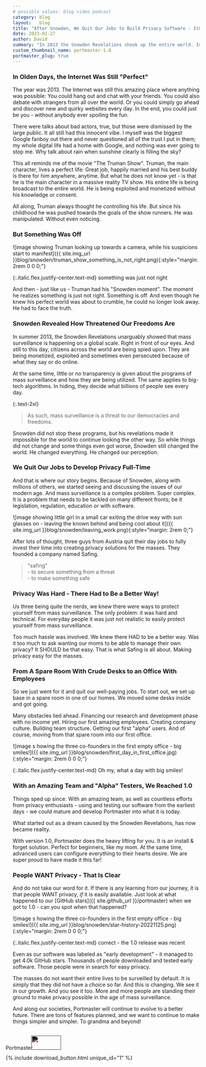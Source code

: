 ```yaml
---
# possible values: blog video podcast
category: blog
layout:   blog
title: "After Snowden, We Quit Our Jobs to Build Privacy Software - It&nbsp;Just&nbsp;Reached&nbsp;1.0"
date: 2023-01-27
author: David
summary: "In 2013 the Snowden Revelations shook up the entire world. Impacted by this, three guys from Austria quit their well-paying jobs to build privacy software for the masses."
custom_thumbnail_name: portmaster-1.0
portmaster_plug: true
---
```


### In Olden Days, the Internet Was Still "Perfect"

The year was 2013. The Internet was still this amazing place where anything was possible: You could hang out and chat with your friends. You could also debate with strangers from all over the world. Or you could simply go ahead and discover new and quirky websites every day. In the end, you could just be you - without anybody ever spoiling the fun.

There were talks about bad actors, true, but those were dismissed by the large public. It all still had this innocent vibe. I myself was the biggest Google fanboy out there and never questioned all of the trust I put in them; my whole digital life had a home with Google, and nothing was ever going to stop me. Why talk about rain when sunshine clearly is filling the sky?

This all reminds me of the movie "The Truman Show". Truman, the main character, lives a perfect life: Great job, happily married and his best buddy is there for him anywhere, anytime. But what he does not know yet - is that he is the main character in a massive reality TV show. His entire life is being broadcast to the entire world. He is being exploited and monetized without his knowledge or consent.

All along, Truman always thought he controlling his life. But since his childhood he was pushed towards the goals of the show runners. He was manipulated. Without even noticing.

### But Something Was Off

![image showing Truman looking up towards a camera, while his suspicions start to manifest]({{ site.img_url }}blog/snowden/truman_show_something_is_not_right.png){:style="margin: 2rem 0 0 0;"}

{:.italic.flex.justify-center.text-md}
something was just not right

And then - just like us - Truman had his "Snowden moment". The moment he realizes something is just not right. Something is off. And even though he knew his perfect world was about to crumble, he could no longer look away. He had to face the truth.

### Snowden Revealed How Threatened Our Freedoms Are

In summer 2013, the Snowden Revelations unarguably showed that mass surveillance is happening on a global scale. Right in front of our eyes. And still to this day, citizens across the world are being spied upon. They are being monetized, exploited and sometimes even persecuted because of what they say or do online.

At the same time, little or no transparency is given about the programs of mass surveillance and how they are being utilized. The same applies to big-tech algorithms. In hiding, they decide what billions of people see every day.

{:.text-2xl}
> As such, mass surveillance is a threat to our democracies and freedoms.

Snowden did not stop these programs, but his revelations made it impossible for the world to continue looking the other way. So while things did not change and some things even got worse, Snowden still changed the world. He changed everything. He changed our perception.

### We Quit Our Jobs to Develop Privacy Full-Time

And that is where our story begins. Because of Snowden, along with millions of others, we started seeing and discussing the issues of our modern age. And mass surveillance is a complex problem. Super complex. It is a problem that needs to be tackled on many different fronts; be it legislation, regulation, education or with software.

![image showing little girl in a small car exiting the drive way with sun glasses on - leaving the known behind and being cool about it]({{ site.img_url }}blog/snowden/leaving_work.png){:style="margin: 2rem 0;"}

After lots of thought, three guys from Austria quit their day jobs to fully invest their time into creating privacy solutions for the masses. They founded a company named Safing.

> "safing"  
> \- to secure something from a threat  
> \- to make something safe

### Privacy Was Hard - There Had to Be a Better Way!

Us three being quite the nerds, we knew there were ways to protect yourself from mass surveillance. The only problem: it was hard and technical. For everyday people it was just not realistic to easily protect yourself from mass surveillance.

Too much hassle was involved. We knew there HAD to be a better way. Was it too much to ask wanting our moms to be able to manage their own privacy? It SHOULD be that easy. That is what Safing is all about. Making privacy easy for the masses.

### From A Spare Room With Crude Desks to an Office With Employees

So we just went for it and quit our well-paying jobs. To start out, we set up base in a spare room in one of our homes. We moved some desks inside and got going.

Many obstacles lied ahead. Financing our research and development phase with no income yet. Hiring our first amazing employees. Creating company culture. Building team structure. Getting our first "alpha" users. And of course, moving from that spare room into our first office.

![image s howing the three co-founders in the first empty office - big smiles!]({{ site.img_url }}blog/snowden/first_day_in_first_office.jpg){:style="margin: 2rem 0 0 0;"}

{:.italic.flex.justify-center.text-md}
Oh my, what a day with big smiles!

### With an Amazing Team and "Alpha" Testers, We Reached 1.0

Things sped up since. With an amazing team, as well as countless efforts from privacy enthusiasts - using and testing our software from the earliest days - we could mature and develop Portmaster into what it is today.

What started out as a dream caused by the Snowden Revelations, has now became reality.

With version 1.0, Portmaster does the heavy lifting for you. It is an install & forget solution. Perfect for beginners, like my mom. At the same time, advanced users can configure everything to their hearts desire. We are super proud to have made it this far!

### People WANT Privacy - That Is Clear

And do not take our word for it. If there is any learning from our journey, it is that people WANT privacy, _if_ it is easily available. Just look at what happened to our [GitHub stars]({{ site.github_url }}/portmaster) when we got to 1.0 - can you spot when that happened?

![image s howing the three co-founders in the first empty office - big smiles!]({{ site.img_url }}blog/snowden/star-history-20221125.png){:style="margin: 2rem 0 0 0;"}

{:.italic.flex.justify-center.text-md}
correct - the 1.0 release was recent

Even as our software was labeled as "early development" - it managed to get 4.0k GitHub stars. Thousands of people downloaded and tested early software. Those people were in search for easy privacy.

The masses do not want their entire lives to be surveilled by default. It is simply that they did not have a choice so far. And this is changing. We see it in our growth. And you see it too. More and more people are standing their ground to make privacy possible in the age of mass surveillance.

And along our societies, Portmaster will continue to evolve to a better future. There are tons of features planned, and we want to continue to make things simpler and simpler. To grandma and beyond!

<div class="flex space-x-2 max-w-max mx-auto" style="margin-top: 30px;">
  <div class="flex items-center" style="margin-left: -19px;">
    <div class="flex items-center">
      <span class="block">Portmaster</span>
      <img src="{{ site.img_shields_io_release_url }}" style="filter: invert(1); width: 80px; height: 38px; margin-left: -8px;">
    </div>
  </div>
</div>
<div class="flex space-x-2 max-w-max mx-auto" style="margin-top: 10px; margin-bottom: 4rem;">
  <div class="flex items-center" style="margin-left: -19px;">
    <div class="flex items-center">
      {% include download_button.html unique_id="1" %}
    </div>
  </div>
</div>
